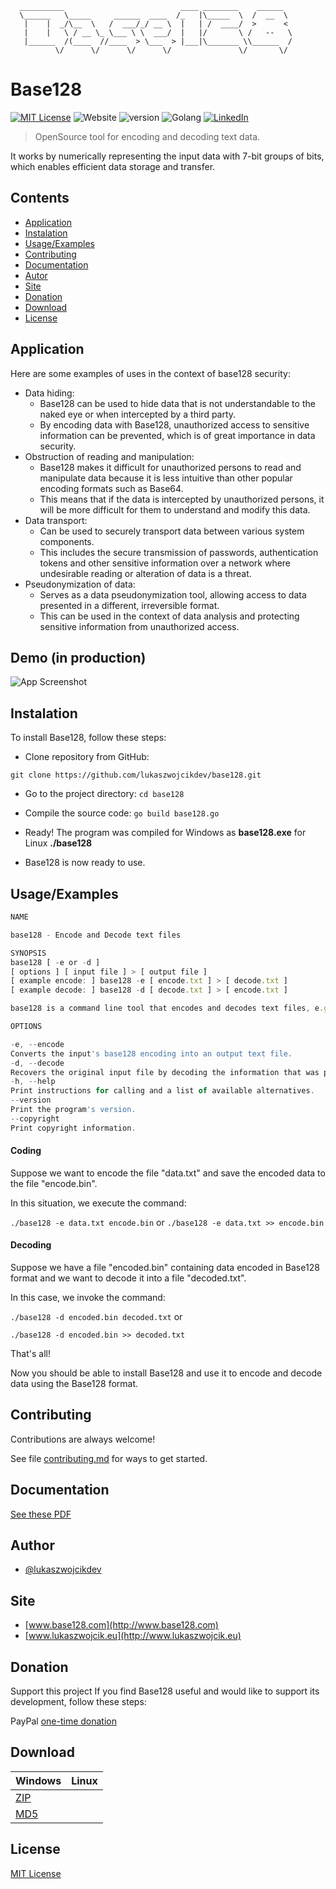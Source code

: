```
  __________                          ____ ________    ______  
  \______   \_____     ______  ____  /_   |\_____  \  /  __  \ 
   |    |  _/\__  \   /  ___/_/ __ \  |   | /  ____/  >      < 
   |    |   \ / __ \_ \___ \ \  ___/  |   |/       \ /   --   \
   |______  /(____  //____  > \___  > |___|\_______ \\______  /
          \/      \/      \/      \/               \/       \/
```
# Base128

[![MIT License](https://img.shields.io/badge/License-MIT-green.svg)](https://choosealicense.com/licenses/mit/) 
![Website](https://img.shields.io/website?url=http%3A%2F%2Fbase128.com)
![version](https://img.shields.io/badge/version-1.0-blue)
![Golang](https://img.shields.io/badge/-Golang-00ADD8?logo=Go&logoColor=white&style=flat)
[![LinkedIn](https://img.shields.io/badge/LinkedIn-Connect-blue?style=social&logo=linkedin)](https://www.linkedin.com/in/lukasz-michal-wojcik)

> OpenSource tool for encoding and decoding text data.

It works by numerically representing the input data with 7-bit groups of bits, which enables efficient data storage and transfer.

## Contents

 - [Application](#application)
 - [Instalation](#instalation)
 - [Usage/Examples](#usageexamples)
 - [Contributing](#contributing)
 - [Documentation](#documentation)
 - [Autor](#author)
 - [Site](#site)
 - [Donation](#donation)
 - [Download](#download)
 - [License](#license)

## Application

Here are some examples of uses in the context of base128 security:

- Data hiding:
    - Base128 can be used to hide data that is not understandable to the naked eye or when intercepted by a third party.
    - By encoding data with Base128, unauthorized access to sensitive information can be prevented, which is of great importance in data security.
- Obstruction of reading and manipulation:
    - Base128 makes it difficult for unauthorized persons to read and manipulate data because it is less intuitive than other popular encoding formats such as Base64.
    - This means that if the data is intercepted by unauthorized persons, it will be more difficult for them to understand and modify this data.
- Data transport:
    - Can be used to securely transport data between various system components.
    - This includes the secure transmission of passwords, authentication tokens and other sensitive information over a network where undesirable reading or alteration of data is a threat.
- Pseudonymization of data:
    - Serves as a data pseudonymization tool, allowing access to data presented in a different, irreversible format.
    - This can be used in the context of data analysis and protecting sensitive information from unauthorized access.
      
## Demo (in production)

![App Screenshot](https://via.placeholder.com/268x150?text=App+Screenshot+Here)


## Instalation

To install Base128, follow these steps:

- Clone repository from GitHub:

``` git clone https://github.com/lukaszwojcikdev/base128.git ``` 

- Go to the project directory: ``` cd base128 ``` 

- Compile the source code: ``` go build base128.go ```

- Ready! The program was compiled for Windows as **base128.exe** for Linux **./base128**
   
- Base128 is now ready to use.
  
   
## Usage/Examples

```javascript
NAME

base128 - Encode and Decode text files

SYNOPSIS
base128 [ -e or -d ]
[ options ] [ input file ] > [ output file ]
[ example encode: ] base128 -e [ encode.txt ] > [ decode.txt ]
[ example decode: ] base128 -d [ decode.txt ] > [ encode.txt ]

base128 is a command line tool that encodes and decodes text files, e.g. *.txt , *.svg , *.html

OPTIONS

-e, --encode
Converts the input's base128 encoding into an output text file.
-d, --decode
Recovers the original input file by decoding the information that was previously encoded using base128.
-h, --help
Print instructions for calling and a list of available alternatives.
--version
Print the program's version.
--copyright
Print copyright information.
```

#### Coding ####
Suppose we want to encode the file "data.txt" and save the encoded data to the file "encode.bin".

In this situation, we execute the command:

``` ./base128 -e data.txt encode.bin ``` 
or
``` ./base128 -e data.txt >> encode.bin ``` 

#### Decoding ####
Suppose we have a file "encoded.bin" containing data encoded in Base128 format and we want to decode it into a file "decoded.txt".

In this case, we invoke the command:

``` ./base128 -d encoded.bin decoded.txt ``` 
or

``` ./base128 -d encoded.bin >> decoded.txt ``` 

That's all!

Now you should be able to install Base128 and use it to encode and decode data using the Base128 format.

## Contributing

Contributions are always welcome!

See file [contributing.md](https://github.com/lukaszwojcikdev/base128/blob/main/CONTRIBUTING.MD) for ways to get started.


## Documentation

[See these PDF](http://www.base128.com/base128.com/base128.pdf)


## Author

- [@lukaszwojcikdev](https://www.github.com/lukaszwojcikdev)


## Site

- [www.base128.com](http://www.base128.com)
- [www.lukaszwojcik.eu](http://www.lukaszwojcik.eu)

## Donation

Support this project
If you find Base128 useful and would like to support its development, follow these steps:

PayPal [one-time donation](https://www.paypal.com/cgi-bin/webscr?cmd=_s-xclick&hosted_button_id=)
  
## Download

Windows|Linux
-|-
[ZIP](http://www.base128.com/base128.com/base128.zip)|
[MD5](http://www.base128.com/base128/base128.md5sum/)|
## License

[MIT License](https://choosealicense.com/licenses/mit/)


